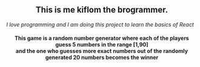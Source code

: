 <h2 align="center">This is me kiflom the brogrammer.</h2>
<i> I love programming and I am doing this project to learn the basics of React</i>
<h4 align="center">This game is a random number generator where each of the players guess 5 numbers in the range [1,90] <br/>
  and the one who guesses more exact numbers out of the randomly generated 20 numbers becomes the winner 
</h4>
